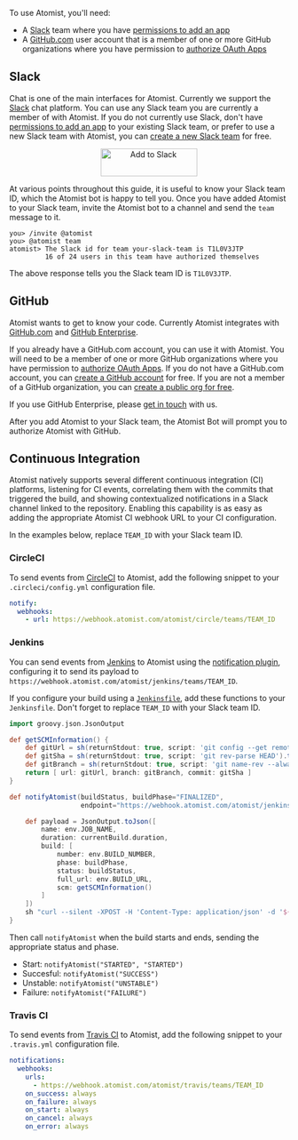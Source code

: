 To use Atomist, you'll need:

-   A [Slack][slack] team where you
    have [permissions to add an app][slack-app]
-   A [GitHub.com][github] user account that is a member of one or
    more GitHub organizations where you have permission
    to [authorize OAuth Apps][github-oauth]

[slack]: https://slack.com/ (Slack)
[slack-app]: https://get.slack.help/hc/en-us/articles/202035138-Adding-apps-to-your-team (Slack app)
[github]: https://github.com (GitHub)
[github-oauth]: https://help.github.com/articles/authorizing-oauth-apps/ (GitHub OAuth)

## Slack

Chat is one of the main interfaces for Atomist.  Currently we support
the [Slack][slack] chat platform.  You can use any Slack team you are
currently a member of with Atomist.  If you do not currently use
Slack, don't have [permissions to add an app][slack-app] to your
existing Slack team, or prefer to use a new Slack team with Atomist,
you can <a href="https://slack.com/create" alt="create Slack team"
title="Create a Slack team" target="_blank">create a new Slack
team</a> for free.

<div style="text-align:center">
  <a href="https://atm.st/2wiDlUe">
    <img alt="Add to Slack" height="50" width="174" src="https://platform.slack-edge.com/img/add_to_slack.png" srcset="https://platform.slack-edge.com/img/add_to_slack.png 1x, https://platform.slack-edge.com/img/add_to_slack@2x.png 2x" />
  </a>
</div>

At various points throughout this guide, it is useful to know your
Slack team ID, which the Atomist bot is happy to tell you.  Once you
have added Atomist to your Slack team, invite the Atomist bot to a
channel and send the `team` message to it.

```
you> /invite @atomist
you> @atomist team
atomist> The Slack id for team your-slack-team is T1L0V3JTP
         16 of 24 users in this team have authorized themselves
```

The above response tells you the Slack team ID is `T1L0V3JTP`.

## GitHub

Atomist wants to get to know your code.  Currently Atomist integrates
with [GitHub.com][github] and [GitHub Enterprise][ghe].

If you already have a GitHub.com account, you can use it with
Atomist. You will need to be a member of one or more GitHub
organizations where you have permission
to [authorize OAuth Apps][github-oauth]. If you do not have a
GitHub.com account, you can [create a GitHub account][github-join] for
free. If you are not a member of a GitHub organization, you
can [create a public org for free][github-org].

<!-- Single repository? -->

If you use GitHub Enterprise, please [get in touch][contact] with us.

After you add Atomist to your Slack team, the Atomist Bot will prompt
you to authorize Atomist with GitHub.

[ghe]: https://enterprise.github.com/home (GitHub Enterprise)
[github-join]: https://github.com/join (Join GitHub.com)
[contact]: mailto:hi@atomist.com?subject=GitHub%20Enterprise (Atomist + GitHub Enterprise)
[github-org]: https://help.github.com/articles/creating-a-new-organization-from-scratch/ (GitHub org)

## Continuous Integration

Atomist natively supports several different continuous integration
(CI) platforms, listening for CI events, correlating them with the
commits that triggered the build, and showing contextualized
notifications in a Slack channel linked to the repository.  Enabling
this capability is as easy as adding the appropriate Atomist CI
webhook URL to your CI configuration.

In the examples below, replace `TEAM_ID` with your Slack team ID.

### CircleCI

To send events from [CircleCI][circleci] to Atomist, add the following
snippet to your `.circleci/config.yml` configuration file.

```yaml
notify:
  webhooks:
    - url: https://webhook.atomist.com/atomist/circle/teams/TEAM_ID
```

[circleci]: https://circleci.com/ (CircleCI)

### Jenkins

You can send events from [Jenkins][jenkins] to Atomist using
the [notification plugin][not-plugin], configuring it to send its
payload to
`https://webhook.atomist.com/atomist/jenkins/teams/TEAM_ID`.

If you configure your build using a [`Jenkinsfile`][jenkinsfile], add
these functions to your `Jenkinsfile`.  Don't forget to replace
`TEAM_ID` with your Slack team ID.

```groovy
import groovy.json.JsonOutput

def getSCMInformation() {
    def gitUrl = sh(returnStdout: true, script: 'git config --get remote.origin.url').trim()
    def gitSha = sh(returnStdout: true, script: 'git rev-parse HEAD').trim()
    def gitBranch = sh(returnStdout: true, script: 'git name-rev --always --name-only HEAD').trim().replace('remotes/origin/', '')
    return [ url: gitUrl, branch: gitBranch, commit: gitSha ]
}

def notifyAtomist(buildStatus, buildPhase="FINALIZED",
                  endpoint="https://webhook.atomist.com/atomist/jenkins/teams/TEAM_ID") {

    def payload = JsonOutput.toJson([
        name: env.JOB_NAME,
        duration: currentBuild.duration,
        build: [
            number: env.BUILD_NUMBER,
            phase: buildPhase,
            status: buildStatus,
            full_url: env.BUILD_URL,
            scm: getSCMInformation()
        ]
    ])
    sh "curl --silent -XPOST -H 'Content-Type: application/json' -d '${payload}' ${endpoint}"
}
```

Then call `notifyAtomist` when the build starts and ends, sending the
appropriate status and phase.

-   Start: `notifyAtomist("STARTED", "STARTED")`
-   Succesful: `notifyAtomist("SUCCESS")`
-   Unstable: `notifyAtomist("UNSTABLE")`
-   Failure: `notifyAtomist("FAILURE")`

[jenkins]: https://jenkins.io/ (Jenkins)
[not-plugin]: https://wiki.jenkins-ci.org/display/JENKINS/Notification+Plugin (Jenkins Notification Plugin)
[jenkinsfile]: https://jenkins.io/doc/book/pipeline/jenkinsfile/ (Jenkinsfile)

### Travis CI

To send events from [Travis CI][travisci] to Atomist, add the
following snippet to your `.travis.yml` configuration file.

```yaml
notifications:
  webhooks:
    urls:
      - https://webhook.atomist.com/atomist/travis/teams/TEAM_ID
    on_success: always
    on_failure: always
    on_start: always
    on_cancel: always
    on_error: always
```

[travisci]: https://travis-ci.org (Travis CI)
